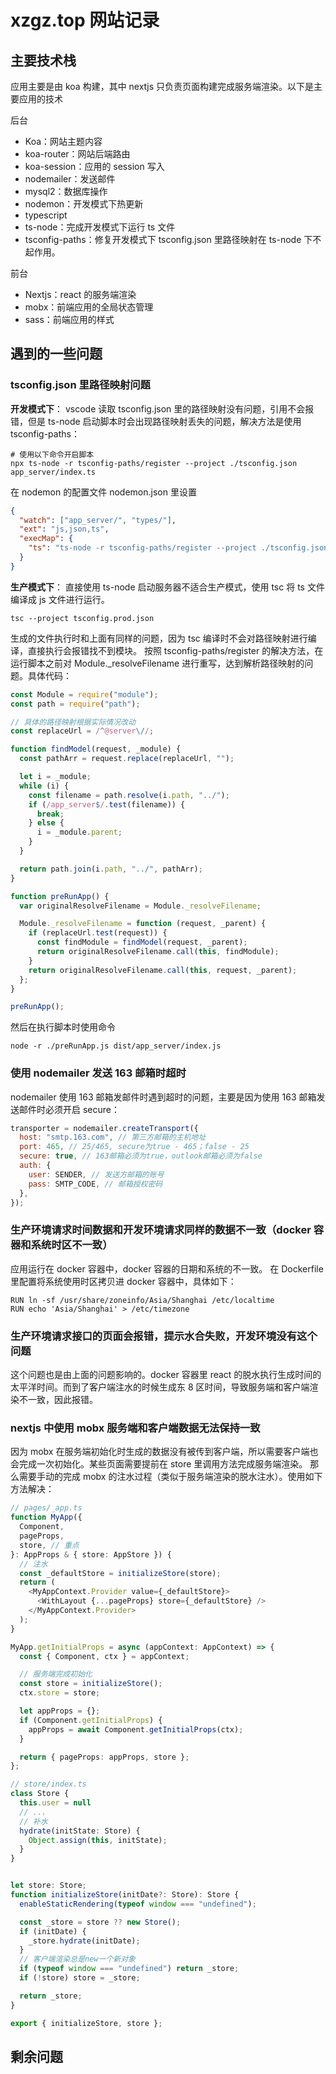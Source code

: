 # xzgz.top 网站记录

## 主要技术栈

应用主要是由 koa 构建，其中 nextjs 只负责页面构建完成服务端渲染。以下是主要应用的技术

后台

- Koa：网站主题内容
- koa-router：网站后端路由
- koa-session：应用的 session 写入
- nodemailer：发送邮件
- mysql2：数据库操作
- nodemon：开发模式下热更新
- typescript
- ts-node：完成开发模式下运行 ts 文件
- tsconfig-paths：修复开发模式下 tsconfig.json 里路径映射在 ts-node 下不起作用。

前台

- Nextjs：react 的服务端渲染
- mobx：前端应用的全局状态管理
- sass：前端应用的样式

## 遇到的一些问题

### tsconfig.json 里路径映射问题

**开发模式下**：
vscode 读取 tsconfig.json 里的路径映射没有问题，引用不会报错，但是 ts-node 启动脚本时会出现路径映射丢失的问题，解决方法是使用 tsconfig-paths：

```shell
# 使用以下命令开启脚本
npx ts-node -r tsconfig-paths/register --project ./tsconfig.json app_server/index.ts
```

在 nodemon 的配置文件 nodemon.json 里设置

```json
{
  "watch": ["app_server/", "types/"],
  "ext": "js,json,ts",
  "execMap": {
    "ts": "ts-node -r tsconfig-paths/register --project ./tsconfig.json"
  }
}
```

**生产模式下**：
直接使用 ts-node 启动服务器不适合生产模式，使用 tsc 将 ts 文件编译成 js 文件进行运行。

```shell
tsc --project tsconfig.prod.json
```

生成的文件执行时和上面有同样的问题，因为 tsc 编译时不会对路径映射进行编译，直接执行会报错找不到模块。
按照 tsconfig-paths/register 的解决方法，在运行脚本之前对 Module.\_resolveFilename 进行重写，达到解析路径映射的问题。具体代码：

```javascript
const Module = require("module");
const path = require("path");

// 具体的路径映射根据实际情况改动
const replaceUrl = /^@server\//;

function findModel(request, _module) {
  const pathArr = request.replace(replaceUrl, "");

  let i = _module;
  while (i) {
    const filename = path.resolve(i.path, "../");
    if (/app_server$/.test(filename)) {
      break;
    } else {
      i = _module.parent;
    }
  }

  return path.join(i.path, "../", pathArr);
}

function preRunApp() {
  var originalResolveFilename = Module._resolveFilename;

  Module._resolveFilename = function (request, _parent) {
    if (replaceUrl.test(request)) {
      const findModule = findModel(request, _parent);
      return originalResolveFilename.call(this, findModule);
    }
    return originalResolveFilename.call(this, request, _parent);
  };
}

preRunApp();
```

然后在执行脚本时使用命令

```shell
node -r ./preRunApp.js dist/app_server/index.js
```

### 使用 nodemailer 发送 163 邮箱时超时

nodemailer 使用 163 邮箱发邮件时遇到超时的问题，主要是因为使用 163 邮箱发送邮件时必须开启 secure：

```javascript
transporter = nodemailer.createTransport({
  host: "smtp.163.com", // 第三方邮箱的主机地址
  port: 465, // 25/465, secure为true - 465；false - 25
  secure: true, // 163邮箱必须为true，outlook邮箱必须为false
  auth: {
    user: SENDER, // 发送方邮箱的账号
    pass: SMTP_CODE, // 邮箱授权密码
  },
});
```

### 生产环境请求时间数据和开发环境请求同样的数据不一致（docker 容器和系统时区不一致）

应用运行在 docker 容器中，docker 容器的日期和系统的不一致。
在 Dockerfile 里配置将系统使用时区拷贝进 docker 容器中，具体如下：

```shell
RUN ln -sf /usr/share/zoneinfo/Asia/Shanghai /etc/localtime
RUN echo 'Asia/Shanghai' > /etc/timezone
```

### 生产环境请求接口的页面会报错，提示水合失败，开发环境没有这个问题

这个问题也是由上面的问题影响的。docker 容器里 react 的脱水执行生成时间的太平洋时间。而到了客户端注水的时候生成东 8 区时间，导致服务端和客户端渲染不一致，因此报错。

### nextjs 中使用 mobx 服务端和客户端数据无法保持一致

因为 mobx 在服务端初始化时生成的数据没有被传到客户端，所以需要客户端也会完成一次初始化。某些页面需要提前在 store 里调用方法完成服务端渲染。
那么需要手动的完成 mobx 的注水过程（类似于服务端渲染的脱水注水）。使用如下方法解决：

```ts
// pages/_app.ts
function MyApp({
  Component,
  pageProps,
  store, // 重点
}: AppProps & { store: AppStore }) {
  // 注水
  const _defaultStore = initializeStore(store);
  return (
    <MyAppContext.Provider value={_defaultStore}>
      <WithLayout {...pageProps} store={_defaultStore} />
    </MyAppContext.Provider>
  );
}

MyApp.getInitialProps = async (appContext: AppContext) => {
  const { Component, ctx } = appContext;

  // 服务端完成初始化
  const store = initializeStore();
  ctx.store = store;

  let appProps = {};
  if (Component.getInitialProps) {
    appProps = await Component.getInitialProps(ctx);
  }

  return { pageProps: appProps, store };
};

// store/index.ts
class Store {
  this.user = null
  // ...
  // 补水
  hydrate(initState: Store) {
    Object.assign(this, initState);
  }
}


let store: Store;
function initializeStore(initDate?: Store): Store {
  enableStaticRendering(typeof window === "undefined");

  const _store = store ?? new Store();
  if (initDate) {
    _store.hydrate(initDate);
  }
  // 客户端渲染总是new一个新对象
  if (typeof window === "undefined") return _store;
  if (!store) store = _store;

  return _store;
}

export { initializeStore, store };
```

## 剩余问题
